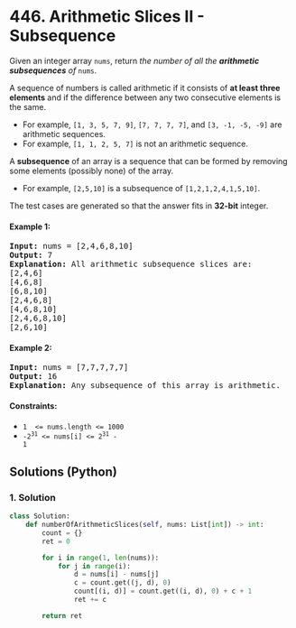 # 446. Arithmetic Slices II - Subsequence
Given an integer array `nums`, return *the number of all the **arithmetic subsequences** of* `nums`.

A sequence of numbers is called arithmetic if it consists of **at least three elements** and if the difference between any two consecutive elements is the same.

* For example, `[1, 3, 5, 7, 9]`, `[7, 7, 7, 7]`, and `[3, -1, -5, -9]` are arithmetic sequences.
* For example, `[1, 1, 2, 5, 7]` is not an arithmetic sequence.

A **subsequence** of an array is a sequence that can be formed by removing some elements (possibly none) of the array.

* For example, `[2,5,10]` is a subsequence of `[1,2,1,2,4,1,5,10]`.

The test cases are generated so that the answer fits in **32-bit** integer.

#### Example 1:
<pre>
<strong>Input:</strong> nums = [2,4,6,8,10]
<strong>Output:</strong> 7
<strong>Explanation:</strong> All arithmetic subsequence slices are:
[2,4,6]
[4,6,8]
[6,8,10]
[2,4,6,8]
[4,6,8,10]
[2,4,6,8,10]
[2,6,10]
</pre>

#### Example 2:
<pre>
<strong>Input:</strong> nums = [7,7,7,7,7]
<strong>Output:</strong> 16
<strong>Explanation:</strong> Any subsequence of this array is arithmetic.
</pre>

#### Constraints:
* `1  <= nums.length <= 1000`
* <code>-2<sup>31</sup> <= nums[i] <= 2<sup>31</sup> - 1</code>

## Solutions (Python)

### 1. Solution
```Python
class Solution:
    def numberOfArithmeticSlices(self, nums: List[int]) -> int:
        count = {}
        ret = 0

        for i in range(1, len(nums)):
            for j in range(i):
                d = nums[i] - nums[j]
                c = count.get((j, d), 0)
                count[(i, d)] = count.get((i, d), 0) + c + 1
                ret += c

        return ret
```

